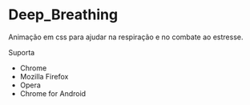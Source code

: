 # Deep_Breathing
Animação em css para ajudar na respiração e no combate ao estresse.

Suporta
<ul>
  <li>Chrome</li>
  <li>Mozilla Firefox</li>
  <li>Opera</li>
  <li>Chrome for Android</li>
</ul>
